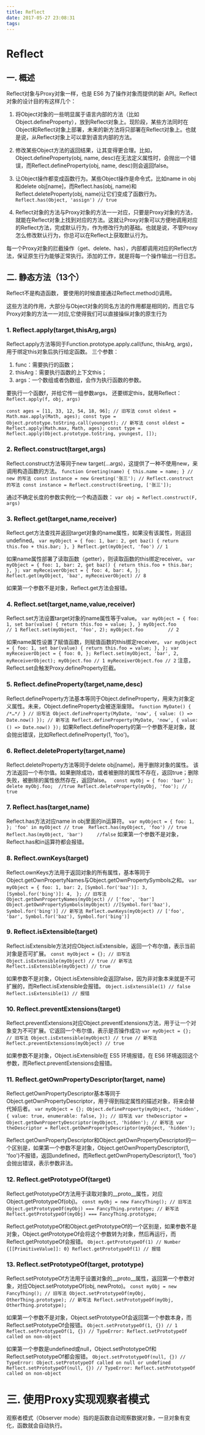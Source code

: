 ```yaml
---
title: Reflect
date: 2017-05-27 23:08:31
tags:
---
```


# Reflect
## 一. 概述
Reflect对象与Proxy对象一样，也是 ES6 为了操作对象而提供的新 API。Reflect对象的设计目的有这样几个：
1.  将Object对象的一些明显属于语言内部的方法（比如Object.defineProperty），放到Reflect对象上。现阶段，某些方法同时在Object和Reflect对象上部署，未来的新方法将只部署在Reflect对象上。也就是说，从Reflect对象上可以拿到语言内部的方法。
<!-- more -->
2. 修改某些Object方法的返回结果，让其变得更合理。比如，Object.defineProperty(obj, name, desc)在无法定义属性时，会抛出一个错误，而Reflect.defineProperty(obj, name, desc)则会返回false。

3. 让Object操作都变成函数行为。某些Object操作是命令式，比如name in obj和delete obj[name]，而Reflect.has(obj, name)和Reflect.deleteProperty(obj, name)让它们变成了函数行为。
` Reflect.has(Object, 'assign') // true `

4. Reflect对象的方法与Proxy对象的方法一一对应，只要是Proxy对象的方法，就能在Reflect对象上找到对应的方法。这就让Proxy对象可以方便地调用对应的Reflect方法，完成默认行为，作为修改行为的基础。也就是说，不管Proxy怎么修改默认行为，你总可以在Reflect上获取默认行为。

每一个Proxy对象的拦截操作（get、delete、has），内部都调用对应的Reflect方法，保证原生行为能够正常执行。添加的工作，就是将每一个操作输出一行日志。

## 二. 静态方法（13个）
Reflect不是构造函数， 要使用的时候直接通过Reflect.method()调用。

这些方法的作用，大部分与Object对象的同名方法的作用都是相同的，而且它与Proxy对象的方法一一对应,它使得我们可以直接操纵对象的原生行为
### 1. Reflect.apply(target,thisArg,args)
Reflect.apply方法等同于Function.prototype.apply.call(func, thisArg, args)，用于绑定this对象后执行给定函数。
三个参数：
1. func：需要执行的函数；
2. thisArg：需要执行函数的上下文this；
3. args：一个数组或者伪数组，会作为执行函数的参数。

要执行一个函数f，并给它传一组参数args， 还要绑定this，就用Reflect：
` Reflect.apply(f, obj, args) `

` const ages = [11, 33, 12, 54, 18, 96];
// 旧写法
const oldest = Math.max.apply(Math, ages);
const type = Object.prototype.toString.call(youngest);
// 新写法
const oldest = Reflect.apply(Math.max, Math, ages);
const type = Reflect.apply(Object.prototype.toString, youngest, []); `
### 2. Reflect.construct(target,args)
Reflect.construct方法等同于new target(...args)，这提供了一种不使用new，来调用构造函数的方法。
` function Greeting(name) {
  this.name = name;
}
// new 的写法
const instance = new Greeting('张三');
// Reflect.construct 的写法
const instance = Reflect.construct(Greeting, ['张三']); `

通过不确定长度的参数实例化一个构造函数：
` var obj = Reflect.construct(F, args) `

### 3. Reflect.get(target,name,receiver)
Reflect.get方法查找并返回target对象的name属性，如果没有该属性，则返回undefined。
` var myObject = {
  foo: 1,
  bar: 2,
  get baz() {
    return this.foo + this.bar;
  },
}
Reflect.get(myObject, 'foo') // 1 `

如果name属性部署了读取函数（getter），则读取函数的this绑定receiver。
` var myObject = {
  foo: 1,
  bar: 2,
  get baz() {
    return this.foo + this.bar;
  },
};
var myReceiverObject = {
  foo: 4,
  bar: 4,
};
Reflect.get(myObject, 'baz', myReceiverObject) // 8 `

如果第一个参数不是对象，Reflect.get方法会报错。

### 4. Reflect.set(target,name,value,receiver)
Reflect.set方法设置target对象的name属性等于value。
` var myObject = {
  foo: 1,
  set bar(value) {
    return this.foo = value;
  },
}
myObject.foo         // 1
Reflect.set(myObject, 'foo', 2);
myObject.foo         // 2 `

如果name属性设置了赋值函数，则赋值函数的this绑定receiver。
` var myObject = {
  foo: 1,
  set bar(value) {
    return this.foo = value;
  },
};
var myReceiverObject = {
  foo: 0,
};
Reflect.set(myObject, 'bar', 2, myReceiverObject);
myObject.foo // 1
myReceiverObject.foo // 2 `
注意，Reflect.set会触发Proxy.defineProperty拦截。

### 5. Reflect.defineProperty(target,name,desc)
Reflect.defineProperty方法基本等同于Object.defineProperty，用来为对象定义属性。未来，Object.defineProperty会被逐渐废除。
` function MyDate() {
  /*…*/
}
// 旧写法
Object.defineProperty(MyDate, 'now', {
  value: () => Date.now()
});
// 新写法
Reflect.defineProperty(MyDate, 'now', {
  value: () => Date.now()
}); `
如果Reflect.defineProperty的第一个参数不是对象，就会抛出错误，比如Reflect.defineProperty(1, 'foo')。

### 6. Reflect.deleteProperty(target,name)
Reflect.deleteProperty方法等同于delete obj[name]，用于删除对象的属性。
该方法返回一个布尔值。如果删除成功，或者被删除的属性不存在，返回true；删除失败，被删除的属性依然存在，返回false。
` const myObj = { foo: 'bar' };
delete myObj.foo;  //true
Reflect.deleteProperty(myObj, 'foo'); // true`

### 7. Reflect.has(target,name)
Reflect.has方法对应name in obj里面的in运算符。
` var myObject = {
  foo: 1,
};
'foo' in myObject // true 
Reflect.has(myObject, 'foo') // true
Reflect.has(myObject, 'bar')     //false `
如果第一个参数不是对象，Reflect.has和in运算符都会报错。

### 8. Reflect.ownKeys(target)
Reflect.ownKeys方法用于返回对象的所有属性，基本等同于Object.getOwnPropertyNames与Object.getOwnPropertySymbols之和。
` var myObject = {
  foo: 1,
  bar: 2,
  ` ` [Symbol.for('baz')]: 3,
  [Symbol.for('bing')]: 4,  ` `
};
// 旧写法
Object.getOwnPropertyNames(myObject)
// ['foo', 'bar']
Object.getOwnPropertySymbols(myObject)
//[Symbol.for('baz'), Symbol.for('bing')]
// 新写法
Reflect.ownKeys(myObject)
// ['foo', 'bar', Symbol.for('baz'), Symbol.for('bing')] `

### 9. Reflect.isExtensible(target)
Reflect.isExtensible方法对应Object.isExtensible，返回一个布尔值，表示当前对象是否可扩展。
`const myObject = {};
// 旧写法
Object.isExtensible(myObject) // true
// 新写法
Reflect.isExtensible(myObject) // true  `

如果参数不是对象，Object.isExtensible会返回false，因为非对象本来就是不可扩展的，而Reflect.isExtensible会报错。
` Object.isExtensible(1) // false
Reflect.isExtensible(1) // 报错 `
### 10. Reflect.preventExtensions(target)
Reflect.preventExtensions对应Object.preventExtensions方法，用于让一个对象变为不可扩展。它返回一个布尔值，表示是否操作成功
` var myObject = {};
// 旧写法
Object.isExtensible(myObject) // true
// 新写法
Reflect.preventExtensions(myObject) // true `

如果参数不是对象，Object.isExtensible在 ES5 环境报错，在 ES6 环境返回这个参数，而Reflect.preventExtensions会报错。

### 11. Reflect.getOwnPropertyDescriptor(target, name)
Reflect.getOwnPropertyDescriptor基本等同于Object.getOwnPropertyDescriptor，用于得到指定属性的描述对象，将来会替代掉后者。
` var myObject = {};
Object.defineProperty(myObject, 'hidden', {
  value: true,
  enumerable: false,
});
// 旧写法
var theDescriptor = Object.getOwnPropertyDescriptor(myObject, 'hidden');
// 新写法
var theDescriptor = Reflect.getOwnPropertyDescriptor(myObject, 'hidden'); `

Reflect.getOwnPropertyDescriptor和Object.getOwnPropertyDescriptor的一个区别是，如果第一个参数不是对象，Object.getOwnPropertyDescriptor(1, 'foo')不报错，返回undefined，而Reflect.getOwnPropertyDescriptor(1, 'foo')会抛出错误，表示参数非法。

### 12. Reflect.getPrototypeOf(target)
Reflect.getPrototypeOf方法用于读取对象的__proto__属性，对应Object.getPrototypeOf(obj)。
` const myObj = new FancyThing();
// 旧写法
Object.getPrototypeOf(myObj) === FancyThing.prototype;
// 新写法
Reflect.getPrototypeOf(myObj) === FancyThing.prototype; `

Reflect.getPrototypeOf和Object.getPrototypeOf的一个区别是，如果参数不是对象，Object.getPrototypeOf会将这个参数转为对象，然后再运行，而Reflect.getPrototypeOf会报错。
` Object.getPrototypeOf(1) // Number {[[PrimitiveValue]]: 0}
Reflect.getPrototypeOf(1) // 报错 `

### 13. Reflect.setPrototypeOf(target, prototype)
Reflect.setPrototypeOf方法用于设置对象的__proto__属性，返回第一个参数对象，对应Object.setPrototypeOf(obj, newProto)。
` const myObj = new FancyThing();
// 旧写法
Object.setPrototypeOf(myObj, OtherThing.prototype);
// 新写法
Reflect.setPrototypeOf(myObj, OtherThing.prototype); `

如果第一个参数不是对象，Object.setPrototypeOf会返回第一个参数本身，而Reflect.setPrototypeOf会报错。
` Object.setPrototypeOf(1, {})
// 1
Reflect.setPrototypeOf(1, {})
// TypeError: Reflect.setPrototypeOf called on non-object `

如果第一个参数是undefined或null，Object.setPrototypeOf和Reflect.setPrototypeOf都会报错。
` Object.setPrototypeOf(null, {})
// TypeError: Object.setPrototypeOf called on null or undefined
Reflect.setPrototypeOf(null, {})
// TypeError: Reflect.setPrototypeOf called on non-object `

# 三. 使用Proxy实现观察者模式
观察者模式（Observer mode）指的是函数自动观察数据对象，一旦对象有变化，函数就会自动执行。
